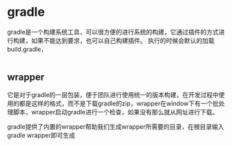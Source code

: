 # gradle

gradle是一个构建系统工具，可以很方便的进行系统的构建，它通过插件的方式进行构建，如果不能达到要求，也可以自己构建插件。
执行的时候会默认的加载build.gradle，

```java
```

## wrapper

它是对于gradle的一层包装，便于团队进行使用统一的版本构建，在开发过程中使用的都是这样的格式，而不是下载gradle的zip，wrapper在window下有一个批处理脚本，wrapper启动gradle进行一个检查，如果没有那么就从网址进行下载。

gradle提供了内置的wrapper帮助我们生成wrapper所需要的目录，在根目录输入gradle wrapper即可生成